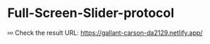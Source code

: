 # Full-Screen-Slider-protocol
:zzz: Check the result URL: https://gallant-carson-da2129.netlify.app/
